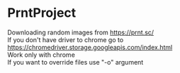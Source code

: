 # PrntProject
Downloading random images from https://prnt.sc/ <br />
If you don't have driver to chrome go to https://chromedriver.storage.googleapis.com/index.html <br />
Work only with chrome <br />
If you want to override files use "-o" argument <br />
